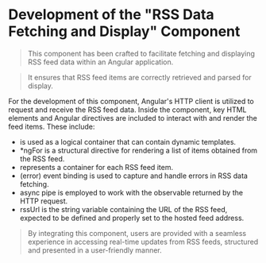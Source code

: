 # Development of the "RSS Data Fetching and Display" Component

    
> This component has been crafted to facilitate fetching and displaying RSS feed data within an Angular application.
 
 
> It ensures   that RSS feed items are correctly retrieved and parsed for display.

For the development of this component, Angular's HTTP client is utilized to request and receive the RSS feed data. Inside the component, key HTML elements and Angular directives are included to interact with and render the feed items. These include:

- <ng-container> is used as a logical container that can contain dynamic templates.
-    *ngFor is a structural directive for rendering a list of items obtained from the RSS feed.
-    <div> represents a container for each RSS feed item.
-    (error) event binding is used to capture and handle errors in RSS data fetching.
-    async pipe is employed to work with the observable returned by the HTTP request.
-    rssUrl is the string variable containing the URL of the RSS feed, expected to be defined and properly set to the hosted feed address.

> By integrating this component, users are provided with a seamless experience in accessing real-time updates from RSS feeds, structured and presented in a user-friendly manner.